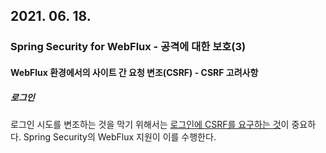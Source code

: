 ## 2021. 06. 18.

### Spring Security for WebFlux - 공격에 대한 보호(3)

#### WebFlux 환경에서의 사이트 간 요청 변조(CSRF) - CSRF 고려사항

##### 로그인

로그인 시도를 변조하는 것을 막기 위해서는 [로그인에 CSRF를 요구하는 것][csrf-consideration-login]이 중요하다. Spring Security의 WebFlux 지원이 이를 수행한다.





[csrf-consideration-login]: https://docs.spring.io/spring-security/site/docs/5.4.1/reference/html5/#csrf-considerations-login

